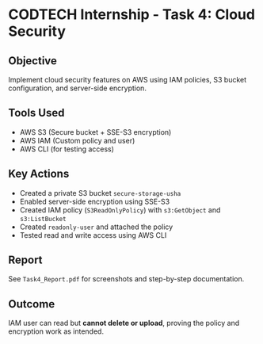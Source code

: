 # CODTECH Internship - Task 4: Cloud Security

##  Objective
Implement cloud security features on AWS using IAM policies, S3 bucket configuration, and server-side encryption.

## Tools Used
- AWS S3 (Secure bucket + SSE-S3 encryption)
- AWS IAM (Custom policy and user)
- AWS CLI (for testing access)

##  Key Actions
- Created a private S3 bucket `secure-storage-usha`
- Enabled server-side encryption using SSE-S3
- Created IAM policy (`S3ReadOnlyPolicy`) with `s3:GetObject` and `s3:ListBucket`
- Created `readonly-user` and attached the policy
- Tested read and write access using AWS CLI

##  Report
See `Task4_Report.pdf` for screenshots and step-by-step documentation.

##  Outcome
IAM user can read but **cannot delete or upload**, proving the policy and encryption work as intended.
